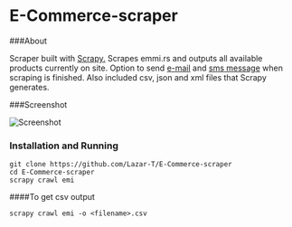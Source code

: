 E-Commerce-scraper
==================

###About

Scraper built with [Scrapy.](http://scrapy.org/) Scrapes emmi.rs and outputs all available products currently on site. Option to send [e-mail](https://docs.python.org/2/library/smtplib.html) and [sms message](https://www.twilio.com/) when scraping is finished.
Also included csv, json and xml files that Scrapy generates.

###Screenshot

![Screenshot](http://i.imgur.com/nitKLQg.png)

### Installation and Running
```
git clone https://github.com/Lazar-T/E-Commerce-scraper
cd E-Commerce-scraper
scrapy crawl emi
```
####To get csv output
```
scrapy crawl emi -o <filename>.csv
```



